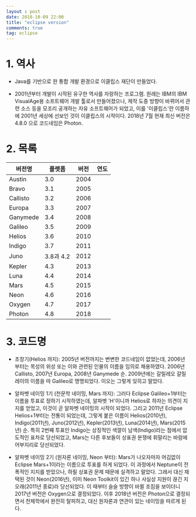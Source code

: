 ```yaml
---
layout : post
date: 2018-10-09 22:00
title: "eclipse version"
comments: true
tag: eclipse
---
```


# 1. 역사

* Java를 기반으로 한 통합 개발 환경으로 이클립스 재단이 만들었다.

* 2001년부터 개발이 시작된 유구한 역사를 자랑하는 프로그램. 원래는 IBM의 IBM VisualAge용 소프트웨어 개발 툴로서 만들어졌으나, 제작 도중 방향이 바뀌어서 관련 소스 등을 모조리 공개하는 자유 소프트웨어가 되었고, 이를 '이클립스'란 이름하에 2001년 세상에 선보인 것이 이클립스의 시작이다. 2018년 7월 현재 최신 버전은 4.8.0 으로 코드네임은 Photon.


# 2. 목록
버전명	| 플랫폼|  버전	| 연도
-|-|-|-
Austin	|3.0	|2004
Bravo	|3.1	|2005
Callisto|	3.2	|2006
Europa	|3.3	|2007
Ganymede	|3.4	|2008
Galileo	|3.5	|2009
Helios	|3.6	|2010
Indigo	|3.7	|2011
Juno	|3.8과 4.2	|2012
Kepler	|4.3	|2013
Luna	|4.4	|2014
Mars	|4.5	|2015
Neon	|4.6	|2016
Oxygen	|4.7	|2017
Photon	|4.8	|2018

# 3. 코드명

* 초창기(Helios 까지): 2005년 버전까지는 변변한 코드네임이 없었는데, 2006년 부터는 목성의 위성 또는 이와 관련된 인물의 이름을 임의로 채용하였다. 2006년 Callisto, 2007년 Europa, 2008년 Ganymede 순. 2009년에는 갈릴레오 갈릴레이의 이름을 따 Galileo로 명명되었다. 이오는 그렇게 잊히고 말았다.

* 알파벳 네이밍 1기 (천문학 네이밍, Mars 까지): 그러다 Eclipse Galileo+1부터는 이름을 투표로 정하기 시작하였는데, 알파벳 'H'이니까 Helios로 하자는 의견이 지지를 얻었고, 이것이 곧 알파벳 네이밍의 시작이 되었다. 그리고 2011년 Eclipse Helios+1부터는 전통이 되었는데, 그렇게 붙은 이름이 Helios(2010년), Indigo(2011년), Juno(2012년), Kepler(2013년), Luna(2014년), Mars(2015년) 순. 특히 2번째 투표인 Indigo는 상징적인 색깔이 남색(Indigo)라는 점에서 압도적인 표차로 당선되었고, Mars는 다른 후보들이 상표권 분쟁에 휘말리는 바람에 어부지리로 당선되었다.

* 알파벳 네이밍 2기 (원자론 네이밍, Neon 부터): Mars가 나오자마자 어김없이 Eclipse Mars+1이라는 이름으로 투표를 하게 되었다. 이 과정에서 Neptune이 전폭적인 지지를 받았으나, 하필 상표권 문제 때문에 실격하고 말았다. 그래서 대신 채택된 것이 Neon(2016년), 이미 Neon Toolkit이 있긴 하나 사실상 지원이 끊긴 지 오래(2011년 종료)라 당선되었다. 이 때부터 슬슬 방향이 바뀔 조짐을 보이더니 2017년 버전은 Oxygen으로 결정되었다. 이후 2018년 버전은 Photon으로 결정되면서 천체학에서 완전히 탈피하고, 대신 원자론과 연관이 있는 네이밍을 따르게 된다.
